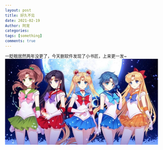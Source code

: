 ```yaml
---
layout: post
title: 好久不见
date: 2021-02-19
Author: 阿宠
categories: 
tags: [something]
comments: true
--- 
```



一眨眼居然两年没更了，今天删软件发现了小书匠，上来更一发~
![enter description here](./images/fe5d53e61038beeb526234c7383b96f7_3.jpeg)